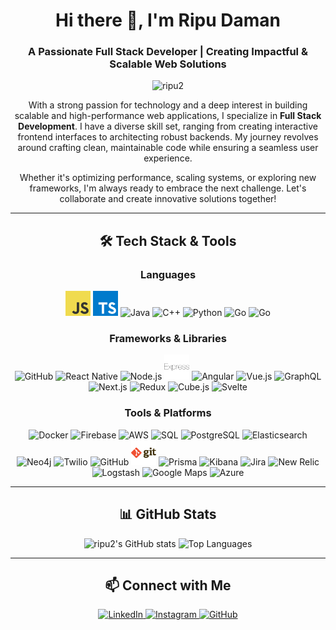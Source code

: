 <!-- Header -->
<h1 align="center">Hi there 👋, I'm Ripu Daman</h1>
<h3 align="center">A Passionate Full Stack Developer | Creating Impactful & Scalable Web Solutions</h3>

<p align="center">
  <img src="https://komarev.com/ghpvc/?username=ripu2&label=Profile%20views&color=blue&style=flat-square" alt="ripu2" />
</p>

<!-- Introduction -->
<p align="center">
  With a strong passion for technology and a deep interest in building scalable and high-performance web applications, I specialize in <strong>Full Stack Development</strong>. I have a diverse skill set, ranging from creating interactive frontend interfaces to architecting robust backends. My journey revolves around crafting clean, maintainable code while ensuring a seamless user experience.
</p>

<p align="center">
  Whether it's optimizing performance, scaling systems, or exploring new frameworks, I'm always ready to embrace the next challenge. Let's collaborate and create innovative solutions together!
</p>

---

<!-- Technologies & Tools -->
<h2 align="center">🛠 Tech Stack & Tools</h2>

<!-- Languages Section -->
<h3 align="center">Languages</h3>
<p align="center">
  <img src="https://raw.githubusercontent.com/github/explore/80688e429a7d4ef2fca1e82350fe8e3517d3494d/topics/javascript/javascript.png" alt="JavaScript" width="40" height="40"/>
  <img src="https://raw.githubusercontent.com/github/explore/80688e429a7d4ef2fca1e82350fe8e3517d3494d/topics/typescript/typescript.png" alt="TypeScript" width="40" height="40"/>
  <img src="https://cdn.worldvectorlogo.com/logos/java.svg" alt="Java" width="40" height="40"/>
  <img src="https://cdn.worldvectorlogo.com/logos/c.svg" alt="C++" width="40" height="40"/>
  <img src="https://cdn.worldvectorlogo.com/logos/python-5.svg" alt="Python" width="40" height="40"/>
  <img src="https://cdn.worldvectorlogo.com/logos/go-logo-1.svg" alt="Go" width="40" height="40"/>
<img src="https://cdn.worldvectorlogo.com/logos/solidity.svg" alt="Go" width="40" height="40"/>
</p>

<h3 align="center">Frameworks & Libraries</h3>
<p align="center">
  <img src="https://cdn.worldvectorlogo.com/logos/react-1.svg" alt="GitHub" width="40" height="40"/>
  <img src="https://cdn.worldvectorlogo.com/logos/react-native-1.svg" alt="React Native" width="40" height="40"/>
  <img src="https://cdn.worldvectorlogo.com/logos/nodejs.svg" alt="Node.js" width="40" height="40"/>
  <img src="https://raw.githubusercontent.com/github/explore/80688e429a7d4ef2fca1e82350fe8e3517d3494d/topics/express/express.png" alt="Express.js" width="40" height="40"/>
  <img src="https://angular.io/assets/images/logos/angular/angular.png" alt="Angular" width="40" height="40"/>
  <img src="https://miro.medium.com/max/800/1*Pk2mZo1cBqfVqQi-mtAkuA.png" alt="Vue.js" width="40" height="40"/>
  <img src="https://cdn.worldvectorlogo.com/logos/graphql-logo-2.svg" alt="GraphQL" width="40" height="40"/>
  <img src="https://cdn.worldvectorlogo.com/logos/next-js.svg" alt="Next.js" width="40" height="40"/>
  <img src="https://raw.githubusercontent.com/reduxjs/redux/master/logo/logo.png" alt="Redux" width="40" height="40"/>
  <img src="https://avatars.githubusercontent.com/u/40409100?s=200&v=4" alt="Cube.js" width="40" height="40"/>
  <img src="https://avatars.githubusercontent.com/u/23617963?s=48&v=4" alt="Svelte" width="40" height="40"/>
</p>

<h3 align="center">Tools & Platforms</h3>
<p align="center">
  <img src="https://cdn.worldvectorlogo.com/logos/docker.svg" alt="Docker" width="40" height="40"/>
  <img src="https://cdn.worldvectorlogo.com/logos/firebase-1.svg" alt="Firebase" width="40" height="40"/>
  <img src="https://cdn.worldvectorlogo.com/logos/aws-2.svg" alt="AWS" width="40" height="40"/>
  <img src="https://cdn.worldvectorlogo.com/logos/mysql-3.svg" alt="SQL" width="40" height="40"/>
  <img src="https://cdn.worldvectorlogo.com/logos/postgresql.svg" alt="PostgreSQL" width="40" height="40"/>
  <img src="https://cdn.worldvectorlogo.com/logos/elasticsearch.svg" alt="Elasticsearch" width="60" height="40"/>
  <img src="https://cdn.worldvectorlogo.com/logos/neo4j.svg" alt="Neo4j" width="40" height="40"/>
  <img src="https://cdn.worldvectorlogo.com/logos/twilio.svg" alt="Twilio" width="40" height="40"/>
  <img src="https://cdn.worldvectorlogo.com/logos/github-icon-2.svg" alt="GitHub" width="40" height="40"/>
  <img src="https://raw.githubusercontent.com/github/explore/80688e429a7d4ef2fca1e82350fe8e3517d3494d/topics/git/git.png" alt="Git" width="40" height="40"/>
  <img src="https://cdn.worldvectorlogo.com/logos/prisma-2.svg" alt="Prisma" width="40" height="40"/>
  <img src="https://cdn.worldvectorlogo.com/logos/elastic-kibana.svg" alt="Kibana" width="40" height="40"/>
  <img src="https://cdn.worldvectorlogo.com/logos/jira-1.svg" alt="Jira" width="40" height="40"/>
  <img src="https://cdn.worldvectorlogo.com/logos/new-relic-3.svg" alt="New Relic" width="40" height="40"/>
  <img src="https://cdn.worldvectorlogo.com/logos/elastic-logstash.svg" alt="Logstash" width="40" height="40"/>
  <img src="https://cdn.worldvectorlogo.com/logos/google-maps-logo-2020.svg" alt="Google Maps" width="40" height="40"/>
  <img src="https://avatars.githubusercontent.com/u/6844498?s=200&v=4" alt="Azure" width="40" height="40"/>
</p>


---

<!-- GitHub Stats -->
<h2 align="center">📊 GitHub Stats</h2>

<p align="center">
  <img src="https://github-readme-stats.vercel.app/api?username=ripu2&show_icons=true&theme=radical&hide=issues&count_private=true" alt="ripu2's GitHub stats"/>
  <img src="https://github-readme-stats.vercel.app/api/top-langs/?username=ripu2&layout=compact&theme=radical&hide=html,css,jupyter%20notebook,javascript" alt="Top Languages"/>
</p>

---

<!-- Connect with Me -->
<h2 align="center">📫 Connect with Me</h2>

<p align="center">
  <a href="https://www.linkedin.com/in/ripu-daman-88a609159/" target="_blank">
    <img src="https://img.shields.io/badge/LinkedIn-%230077B5.svg?style=for-the-badge&logo=linkedin&logoColor=white" alt="LinkedIn"/>
  </a>
  <a href="https://www.instagram.com/whoRipu/" target="_blank">
    <img src="https://img.shields.io/badge/Instagram-%23E4405F.svg?style=for-the-badge&logo=instagram&logoColor=white" alt="Instagram"/>
  </a>
  <a href="https://github.com/ripu2" target="_blank">
    <img src="https://img.shields.io/badge/GitHub-%23181717.svg?style=for-the-badge&logo=github&logoColor=white" alt="GitHub"/>
  </a>
</p>
